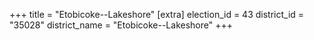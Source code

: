 +++
title = "Etobicoke--Lakeshore"
[extra]
election_id = 43
district_id = "35028"
district_name = "Etobicoke--Lakeshore"
+++
